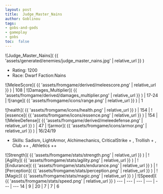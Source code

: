 ```yaml
---
layout: post
title:  Judge_Master_Nains
author: Goblinou
tags:
- gobs-and-gods
- gameplay
- gobs
toc:  false
---
```


![Judge_Master_Nains]( {{ 'assets/generated/enemies/judge_master_nains.jpg' | relative_url }} )
- Rating: 1200
- Race: Dwarf  Faction:Nains

![MeleeScore]( {{ 'assets/fromgame/derived/meleescore.png' | relative_url }} ) | 108 | ![Damages_Multiplier]( {{ 'assets/fromgame/derived/damages_multiplier.png' | relative_url }} ) | 17-24 | ![range]( {{ 'assets/fromgame/icons/range.png' | relative_url }} ) | 1


![health]( {{ 'assets/fromgame/icons/health.png' | relative_url }} ) | 154 | ![essence]( {{ 'assets/fromgame/icons/essence.png' | relative_url }} ) | 154 | ![MeleeDefense]( {{ 'assets/fromgame/derived/meleedefense.png' | relative_url }} ) | 47 | ![armor]( {{ 'assets/fromgame/icons/armor.png' | relative_url }} ) | 16/24/19

* Skills: Sadism, LightArmor, Alchimechanics, CriticalStrike + , Trollish + , Club ++ , Athletics ++ 

![Strength]( {{ 'assets/fromgame/stats/strength.png' | relative_url }} ) | ![Agility]( {{ 'assets/fromgame/stats/agility.png' | relative_url }} ) | ![Endurance]( {{ 'assets/fromgame/stats/endurance.png' | relative_url }} ) | ![Perception]( {{ 'assets/fromgame/stats/perception.png' | relative_url }} ) | ![Magic]( {{ 'assets/fromgame/stats/magic.png' | relative_url }} ) | ![Speed]( {{ 'assets/fromgame/stats/speed.png' | relative_url }} )
--- | --- | --- | --- | --- | ---
14 | 9 | 20 | 7 | 7 | 6
